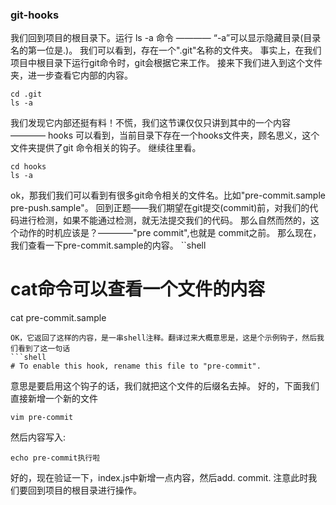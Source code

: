 
### git-hooks
我们回到项目的根目录下。运行 ls -a 命令 ———— “-a”可以显示隐藏目录(目录名的第一位是.)。
我们可以看到，存在一个".git"名称的文件夹。
事实上，在我们项目中根目录下运行git命令时，git会根据它来工作。
接来下我们进入到这个文件夹，进一步查看它内部的内容。
```shell
cd .git
ls -a
```
我们发现它内部还挺有料！不慌，我们这节课仅仅只讲到其中的一个内容 ———— hooks
可以看到，当前目录下存在一个hooks文件夹，顾名思义，这个文件夹提供了git 命令相关的钩子。
继续往里看。
```shell
cd hooks
ls -a
```
ok，那我们我们可以看到有很多git命令相关的文件名。比如"pre-commit.sample pre-push.sample"。
回到正题——我们期望在git提交(commit)前，对我们的代码进行检测，如果不能通过检测，就无法提交我们的代码。
那么自然而然的，这个动作的时机应该是？————"pre commit",也就是 commit之前。
那么现在，我们查看一下pre-commit.sample的内容。
``shell
# cat命令可以查看一个文件的内容
cat pre-commit.sample
```
OK，它返回了这样的内容，是一串shell注释。翻译过来大概意思是，这是个示例钩子，然后我们看到了这一句话
```shell
# To enable this hook, rename this file to "pre-commit".
```
意思是要启用这个钩子的话，我们就把这个文件的后缀名去掉。
好的，下面我们直接新增一个新的文件
```shell
vim pre-commit
```
然后内容写入:
```shell
echo pre-commit执行啦
```
好的，现在验证一下，index.js中新增一点内容，然后add. commit. 注意此时我们要回到项目的根目录进行操作。





